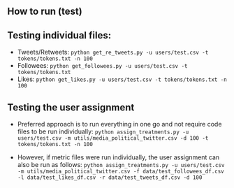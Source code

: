 ## How to run (test)

## Testing individual files:

- Tweets/Retweets: ```python get_re_tweets.py -u users/test.csv -t tokens/tokens.txt -n 100```
- Followees: ```python get_followees.py -u users/test.csv -t tokens/tokens.txt```
- Likes: ```python get_likes.py -u users/test.csv -t tokens/tokens.txt -n 100```

## Testing the user assignment
- Preferred approach is to run everything in one go and not require code files to be run individually: ```python assign_treatments.py -u users/test.csv -m utils/media_political_twitter.csv -d 100 -t tokens/tokens.txt -n 100```

- However, if metric files were run individually, the user assignment can also be run as follows: ```python assign_treatments.py -u users/test.csv -m utils/media_political_twitter.csv -f data/test_followees_df.csv -l data/test_likes_df.csv -r data/test_tweets_df.csv -d 100```
